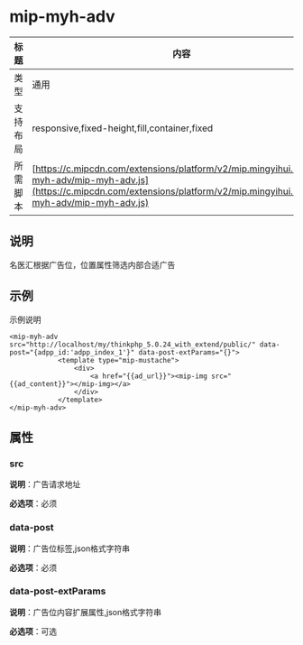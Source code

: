 # mip-myh-adv

标题|内容
----|----
类型| 通用
支持布局| responsive,fixed-height,fill,container,fixed
所需脚本| [https://c.mipcdn.com/extensions/platform/v2/mip.mingyihui.net/mip-myh-adv/mip-myh-adv.js](https://c.mipcdn.com/extensions/platform/v2/mip.mingyihui.net/mip-myh-adv/mip-myh-adv.js)

## 说明

名医汇根据广告位，位置属性筛选内部合适广告

## 示例

示例说明

```
<mip-myh-adv src="http://localhost/my/thinkphp_5.0.24_with_extend/public/" data-post="{adpp_id:'adpp_index_1'}" data-post-extParams="{}">
            <template type="mip-mustache">
                <div>
                    <a href="{{ad_url}}"><mip-img src="{{ad_content}}"></mip-img></a>
                </div>
            </template>
</mip-myh-adv>

```

## 属性

### src

**说明**：广告请求地址

**必选项**：必须

### data-post

**说明**：广告位标签,json格式字符串

**必选项**：必须

### data-post-extParams

**说明**：广告位内容扩展属性,json格式字符串

**必选项**：可选